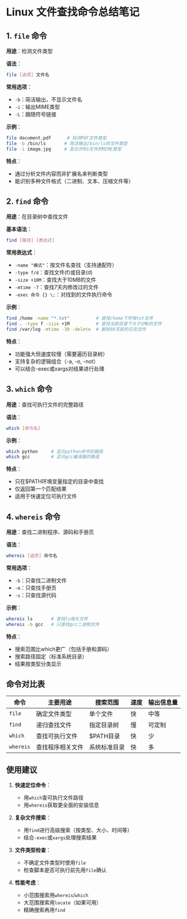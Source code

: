 # Linux 文件查找命令总结笔记

## 1. `file` 命令
**用途**：检测文件类型

**语法**：
```bash
file [选项] 文件名
```

**常用选项**：
- `-b`：简洁输出，不显示文件名
- `-i`：输出MIME类型
- `-L`：跟随符号链接

**示例**：
```bash
file document.pdf      # 检测PDF文件类型
file -b /bin/ls       # 简洁输出/bin/ls的文件类型
file -i image.jpg     # 显示JPEG文件的MIME类型
```

**特点**：
- 通过分析文件内容而非扩展名来判断类型
- 能识别多种文件格式（二进制、文本、压缩文件等）

## 2. `find` 命令
**用途**：在目录树中查找文件

**基本语法**：
```bash
find [路径] [表达式]
```

**常用表达式**：
- `-name "模式"`：按文件名查找（支持通配符）
- `-type f/d`：查找文件(f)或目录(d)
- `-size +10M`：查找大于10MB的文件
- `-mtime -7`：查找7天内修改过的文件
- `-exec 命令 {} \;`：对找到的文件执行命令

**示例**：
```bash
find /home -name "*.txt"          # 查找/home下所有txt文件
find . -type f -size +1M          # 查找当前目录下大于1MB的文件
find /var/log -mtime -30 -delete  # 删除30天前的日志文件
```

**特点**：
- 功能强大但速度较慢（需要遍历目录树）
- 支持复杂的逻辑组合（-a, -o, -not）
- 可以结合-exec或xargs对结果进行处理

## 3. `which` 命令
**用途**：查找可执行文件的完整路径

**语法**：
```bash
which [命令名]
```

**示例**：
```bash
which python     # 显示python命令的路径
which gcc        # 显示gcc编译器的路径
```

**特点**：
- 只在$PATH环境变量指定的目录中查找
- 仅返回第一个匹配结果
- 适用于快速定位可执行文件

## 4. `whereis` 命令
**用途**：查找二进制程序、源码和手册页

**语法**：
```bash
whereis [选项] 命令名
```

**常用选项**：
- `-b`：只查找二进制文件
- `-m`：只查找手册页
- `-s`：只查找源代码

**示例**：
```bash
whereis ls       # 查找ls相关文件
whereis -b gcc   # 只查找gcc二进制文件
```

**特点**：
- 搜索范围比which更广（包括手册和源码）
- 搜索路径固定（标准系统目录）
- 结果按类型分类显示

## 命令对比表

| 命令     | 主要用途                  | 搜索范围            | 速度   | 输出信息量 |
|----------|-------------------------|-------------------|--------|------------|
| `file`   | 确定文件类型              | 单个文件           | 快     | 中等       |
| `find`   | 递归查找文件              | 指定目录树         | 慢     | 可定制     |
| `which`  | 查找可执行文件            | $PATH目录         | 快     | 少         |
| `whereis`| 查找程序相关文件          | 系统标准目录       | 快     | 多         |

## 使用建议

1. **快速定位命令**：
   - 用`which`查可执行文件路径
   - 用`whereis`获取更全面的安装信息

2. **复杂文件搜索**：
   - 用`find`进行高级搜索（按类型、大小、时间等）
   - 结合`-exec`或`xargs`处理搜索结果

3. **文件类型检查**：
   - 不确定文件类型时使用`file`
   - 检查脚本是否可执行前先用`file`确认

4. **性能考虑**：
   - 小范围搜索用`whereis`/`which`
   - 大范围搜索用`locate`（如果可用）
   - 精确搜索再用`find`